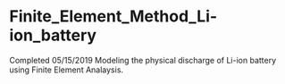 # Finite_Element_Method_Li-ion_battery
Completed 05/15/2019
Modeling the physical discharge of Li-ion battery using Finite Element Analaysis.
